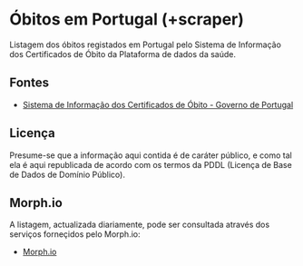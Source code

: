 Óbitos em Portugal (+scraper)
===================

Listagem dos óbitos registados em Portugal pelo Sistema de Informação dos Certificados de Óbito da Plataforma de dados da saúde.


## Fontes

  * [Sistema de Informação dos Certificados de Óbito - Governo de Portugal](https://servicos.min-saude.pt/sico/faces/estatisticas.jsp)
 

##  Licença

Presume-se que a informação aqui contida é de caráter público, e como tal ela é aqui republicada de acordo com os termos da PDDL (Licença de Base de Dados de Domínio Público).

## Morph.io

A listagem, actualizada diariamente, pode ser consultada através dos serviços forneçidos pelo Morph.io:

  * [Morph.io](https://api.morph.io/TMMV/obitos_em_portugal_morphio/data.json?key=lER59PqrGuk1%2F46quHIE&query=select%20*%20from%20%27data%27
)
